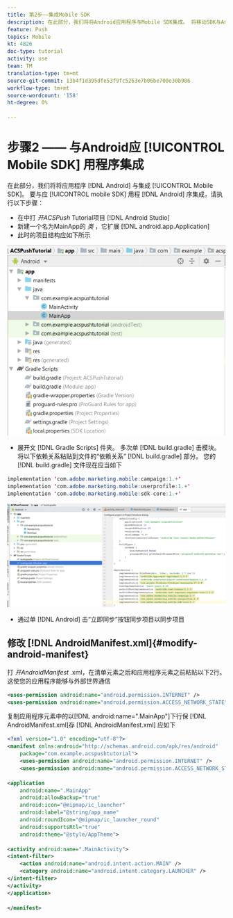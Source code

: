 ```yaml
---
title: 第2步——集成Mobile SDK
description: 在此部分，我们将将Android应用程序与Mobile SDK集成。 将移动SDK与Android应用程序集成
feature: Push
topics: Mobile
kt: 4826
doc-type: tutorial
activity: use
team: TM
translation-type: tm+mt
source-git-commit: 13b4f1d395dfe53f9fc5263e7b06be700e30b986
workflow-type: tm+mt
source-wordcount: '158'
ht-degree: 0%

---
```


# 步骤2 —— 与Android应 [!UICONTROL Mobile SDK] 用程序集成

在此部分，我们将将应用程序 [!DNL Android] 与集成 [!UICONTROL Mobile SDK]。 要与应 [!UICONTROL mobile SDK] 用程 [!DNL Android] 序集成，请执行以下步骤：

* 在中打 *开ACSPush* Tutorial项目 [!DNL Android Studio]
* 新建一个名为MainApp的 *类* ，它扩展 [!DNL android.app.Application]
* 此时的项目结构应如下所示

![主应用程序](assets/android-main-app.PNG)

* 展开文 [!DNL Gradle Scripts] 件夹。 多次单 [!DNL build.gradle] 击模块。 将以下依赖关系粘贴到文件的“依赖关系” [!DNL build.gradle] 部分。 您的 [!DNL build.gradle] 文件现在应当如下

<!--
Removed `{.line-numbers}` below
-->

```java
implementation 'com.adobe.marketing.mobile:campaign:1.+'
implementation 'com.adobe.marketing.mobile:userprofile:1.+'
implementation 'com.adobe.marketing.mobile:sdk-core:1.+'
```

![模块图](assets/module-build-gradle.PNG)

* 通过单 [!DNL Android] 击“立即同步”按钮同步项目以同步项目

## 修改 [!DNL AndroidManifest.xml]{#modify-android-manifest}

打 *开AndroidManifest* .xml，在清单元素之后和应用程序元素之前粘贴以下2行。 这使您的应用程序能够与外部世界通信

<!--
Removed `{.line-numbers}` below
-->

```xml
<uses-permission android:name="android.permission.INTERNET" />
<uses-permission android:name="android.permission.ACCESS_NETWORK_STATE" />
```

复制应用程序元素中的以[!DNL android:name=".MainApp"]下行保 [!DNL AndroidManifest.xml]存 [!DNL AndroidManifest.xml] 应如下

<!--
Removed `{.line-numbers}` below
-->

```xml
<?xml version="1.0" encoding="utf-8"?>
<manifest xmlns:android="http://schemas.android.com/apk/res/android"
    package="com.example.acspushtutorial">
    <uses-permission android:name="android.permission.INTERNET" />
    <uses-permission android:name="android.permission.ACCESS_NETWORK_STATE" />

<application
    android:name=".MainApp"
    android:allowBackup="true"
    android:icon="@mipmap/ic_launcher"
    android:label="@string/app_name"
    android:roundIcon="@mipmap/ic_launcher_round"
    android:supportsRtl="true"
    android:theme="@style/AppTheme">

<activity android:name=".MainActivity">
<intent-filter>
    <action android:name="android.intent.action.MAIN" />
    <category android:name="android.intent.category.LAUNCHER" />
</intent-filter>
</activity>
</application>

</manifest>
```
